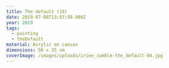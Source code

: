 ```yaml
---
title: The default (19)
date: 2019-07-08T13:57:59.086Z
year: 2019
tags:
  - painting
  - theDefault
material: Acrylic on canvas
dimensions: 50 x 35 cm
coverImage: /images/uploads/iriee_zamble-the_default-04.jpg
---
```

